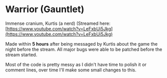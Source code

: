 # Warrior (Gauntlet)

Immense cranium, Kurtis (a nerd) (Streamed here: [https://www.youtube.com/watch?v=LeFxbUi5Jkg](https://www.youtube.com/watch?v=LeFxbUi5Jkg)

Made within **5 hours** after being messaged by Kurtis about the game the night before the stream.
All major bugs were able to be patched before the stream started.

Most of the code is pretty messy as I didn't have time to polish it or comment lines, over time I'll make some small changes to this.
